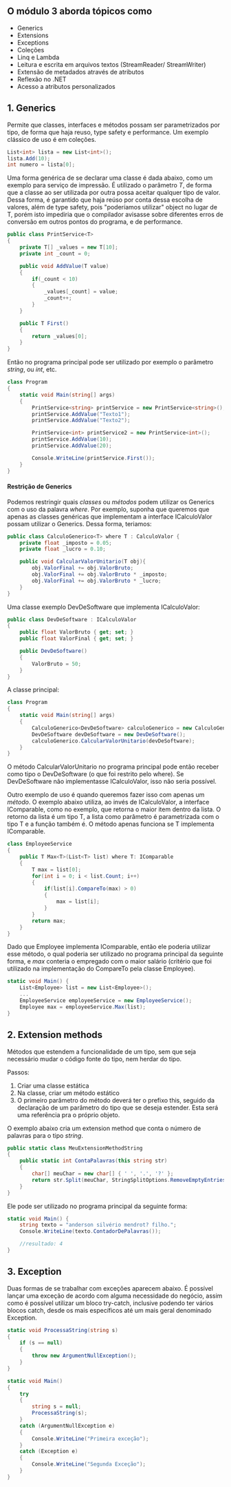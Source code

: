 ## O módulo 3 aborda tópicos como 
- Generics 
- Extensions
- Exceptions
- Coleções
- Linq e Lambda
- Leitura e escrita em arquivos textos (StreamReader/ StreamWriter)
- Extensão de metadados através de atributos
- Reflexão no .NET
- Acesso a atributos personalizados

## 1. Generics

Permite que classes, interfaces e métodos possam ser parametrizados por tipo, de forma que haja reuso, type safety e performance. Um exemplo clássico de uso é em coleções.

```csharp
List<int> lista = new List<int>();
lista.Add(10);
int numero = lista[0];
```

Uma forma genérica de se declarar uma classe é dada abaixo, como um exemplo para serviço de impressão. É utilizado o parâmetro *T*, de forma que a classe ao ser utilizada por outra possa aceitar qualquer tipo de valor. Dessa forma, é garantido que haja reúso por conta dessa escolha de valores, além de type safety, pois "poderíamos utilizar" object no lugar de T, porém isto impediria que o compilador avisasse sobre diferentes erros de conversão em outros pontos do programa, e de performance. 

```csharp
public class PrintService<T>
{
    private T[] _values = new T[10];
    private int _count = 0;

    public void AddValue(T value)
    {
        if(_count < 10)
        {
            _values[_count] = value;
            _count++;
        }
    }

    public T First()
    {
        return _values[0];
    }
}
```

Então no programa principal pode ser utilizado por exemplo o parâmetro *string*, ou *int*, etc.

```csharp
class Program
{
    static void Main(string[] args)
    {
        PrintService<string> printService = new PrintService<string>();
        printService.AddValue("Texto1");
        printService.AddValue("Texto2");

        PrintService<int> printService2 = new PrintService<int>();
        printService.AddValue(10);
        printService.AddValue(20);

        Console.WriteLine(printService.First());
    }
}
```

#### Restrição de Generics

Podemos restringir quais *classes* ou *métodos* podem utilizar os Generics com o uso da palavra *where*. Por exemplo, suponha que queremos que apenas as classes genéricas que implementam a interface ICalculoValor possam utilizar o Generics. Dessa forma, teriamos:

```csharp
public class CalculoGenerico<T> where T : CalculoValor {
    private float _imposto = 0.05;
    private float _lucro = 0.10;

    public void CalcularValorUnitario(T obj){
        obj.ValorFinal += obj.ValorBruto;
        obj.ValorFinal += obj.ValorBruto * _imposto;
        obj.ValorFinal += obj.ValorBruto * _lucro;
    }
}
```

Uma classe exemplo DevDeSoftware que implementa ICalculoValor:

```csharp
public class DevDeSoftware : ICalculoValor
{
    public float ValorBruto { get; set; }
    public float ValorFinal { get; set; }

    public DevDeSoftware()
    {
        ValorBruto = 50;
    }
}
```

A classe principal:

```csharp
class Program
{
    static void Main(string[] args)
    {
        CalculoGenerico<DevDeSoftware> calculoGenerico = new CalculoGenerico<DevDeSoftware>();
        DevDeSoftware devDeSoftware = new DevDeSoftware();
        calculoGenerico.CalcularValorUnitario(devDeSoftware);
    }   
}
```

O método CalcularValorUnitario no programa principal pode então receber como tipo o DevDeSoftware (o que foi restrito pelo where). Se DevDeSoftware não implementasse ICalculoValor, isso não seria possível.

Outro exemplo de uso é quando queremos fazer isso com apenas um *método*. O exemplo abaixo utiliza, ao invés de ICalculoValor, a interface IComparable, como no exemplo, que retorna o maior item dentro da lista. O retorno da lista é um tipo T, a lista como parâmetro é parametrizada com o tipo T e a função também é. O método apenas funciona se T implementa IComparable. 

```csharp
class EmployeeService 
{
    public T Max<T>(List<T> list) where T: IComparable
    {
        T max = list[0];
        for(int i = 0; i < list.Count; i++)
        {
            if(list[i].CompareTo(max) > 0)
            {
                max = list[i];
            }
        }
        return max;
    }
}
```

Dado que Employee implementa IComparable, então ele poderia utilizar esse método, o qual poderia ser utilizado no programa principal da seguinte forma, e *max* conteria o empregado com o maior salário (critério que foi utilizado na implementação do CompareTo pela classe Employee).

```csharp
static void Main() {
    List<Employee> list = new List<Employee>();
    ...
    EmployeeService employeeService = new EmployeeService();
    Employee max = employeeService.Max(list);
}
```

## 2. Extension methods

Métodos que estendem a funcionalidade de um tipo, sem que seja necessário mudar o código fonte do tipo, nem herdar do tipo.

Passos:
1. Criar uma classe estática
2. Na classe, criar um método estático
3. O primeiro parâmetro do método deverá ter o prefixo this, seguido da declaração de um parâmetro do tipo que se deseja estender. Esta será uma referência pra o próprio objeto.

O exemplo abaixo cria um extension method que conta o número de palavras para o tipo *string*.

```csharp
public static class MeuExtensionMethodString
{
    public static int ContaPalavras(this string str)
    {
        char[] meuChar = new char[] { ' ', '.', '?' };
        return str.Split(meuChar, StringSplitOptions.RemoveEmptyEntries).Length;
    }
}
```

Ele pode ser utilizado no programa principal da seguinte forma:

```csharp
static void Main() {
    string texto = "anderson silvério mendrot? filho.";
    Console.WriteLine(texto.ContadorDePalavras());

    //resultado: 4
}
```

## 3. Exception

Duas formas de se trabalhar com exceções aparecem abaixo. É possível lançar uma exceção de acordo com alguma necessidade do negócio, assim como é possível utilizar um bloco try-catch, inclusive podendo ter vários blocos catch, desde os mais específicos até um mais geral denominado Exception.

```csharp
static void ProcessaString(string s)
{
    if (s == null)
    {
        throw new ArgumentNullException();
    }
}

static void Main()
{
    try
    {
        string s = null;
        ProcessaString(s);
    }
    catch (ArgumentNullException e)
    {
        Console.WriteLine("Primeira exceção");
    }
    catch (Exception e)
    {
        Console.WriteLine("Segunda Exceção");
    }
}
```
